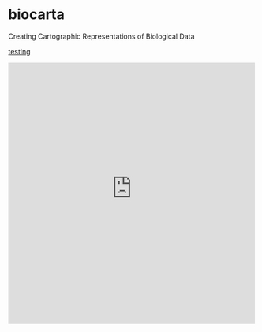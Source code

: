 # biocarta
Creating Cartographic Representations of Biological Data


[testing](https://gist.githubusercontent.com/rictjo/9d9e582e9e54a55272a54ea9d7387aad/raw/43cda5cbd0480f6c3f76bee07dfb57f66ba0b579/index.html)

<IFRAME name=huvud target=_top src=https://gist.githubusercontent.com/rictjo/9d9e582e9e54a55272a54ea9d7387aad/raw/43cda5cbd0480f6c3f76bee07dfb57f66ba0b579/index.html width=500 height=530 scrolling=yes frameborder=0 border=0></IFRAME>
